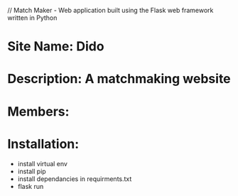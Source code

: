 // Match Maker - Web application built using the Flask web framework written in Python

# Site Name: Dido
# Description: A matchmaking website

# Members:

# Installation:
 - install virtual env
 - install pip
 - install dependancies in requirments.txt
 - flask run